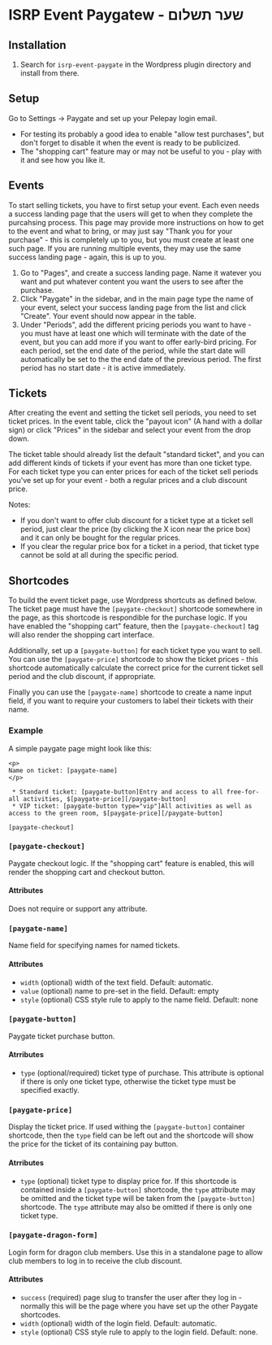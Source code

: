 # ISRP Event Paygatew - שער תשלום

## Installation

1. Search for `isrp-event-paygate` in the Wordpress plugin directory and install from there.

## Setup

Go to Settings -> Paygate and set up your Pelepay login email.

* For testing its probably a good idea to enable "allow test purchases", but don't forget to disable it when the event is ready to be publicized.
* The "shopping cart" feature may or may not be useful to you - play with it and see how you like it.

## Events

To start selling tickets, you have to first setup your event. Each even needs a success landing page that the users will get to when they complete
the purcahsing process. This page may provide more instructions on how to get to the event and what to bring, or may just say "Thank you for your purchase" -
this is completely up to you, but you must create at least one such page. If you are running multiple events, they may use the same success landing page - 
again, this is up to you.

1. Go to "Pages", and create a success landing page. Name it watever you want and put whatever content you want the users to see after the purchase.
2. Click "Paygate" in the sidebar, and in the main page type the name of your event, select your success landing page from the list and click "Create".
   Your event should now appear in the table.
3. Under "Periods", add the different pricing periods you want to have - you must have at least one which will terminate with the date of the event, but you
   can add more if you want to offer early-bird pricing. For each period, set the end date of the period, while the start date will automatically be set to the
   the end date of the previous period. The first period has no start date - it is active immediately.

## Tickets

After creating the event and setting the ticket sell periods, you need to set ticket prices. In the event table, click the "payout icon" (A hand with a dollar
sign) or click "Prices" in the sidebar and select your event from the drop down.

The ticket table should already list the default "standard ticket", and you can add different kinds of tickets if your event has more than one ticket type.
For each ticket type you can enter prices for each of the ticket sell periods you've set up for your event - both a regular prices and a club discount price.

Notes:
* If you don't want to offer club discount for a ticket type at a ticket sell period, just clear the price (by clicking the X icon near the price box) and it can
  only be bought for the regular prices.
* If you clear the regular price box for a ticket in a period, that ticket type cannot be sold at all during the specific period.

## Shortcodes

To build the event ticket page, use Wordpress shortcuts as defined below. The ticket page must have the `[paygate-checkout]` shortcode somewhere in the page,
as this shortcode is respondible for the purchase logic. If you have enabled the "shopping cart" feature, then the `[paygate-checkout]` tag will also render
the shopping cart interface.

Additionally, set up a `[paygate-button]` for each ticket type you want to sell. You can use the `[paygate-price]` shortcode to show the ticket prices - this
shortcode automatically calculate the correct price for the current ticket sell period and the club discount, if appropriate.

Finally you can use the `[paygate-name]` shortcode to create a name input field, if you want to require your customers to label their tickets with their name.

### Example

A simple paygate page might look like this:

```
<p>
Name on ticket: [paygate-name]
</p>

 * Standard ticket: [paygate-button]Entry and access to all free-for-all activities, $[paygate-price][/paygate-button]
 * VIP ticket: [paygate-button type="vip"]All activities as well as access to the green room, $[paygate-price][/paygate-button]
 
[paygate-checkout]
```

### `[paygate-checkout]`

Paygate checkout logic. If the "shopping cart" feature is enabled, this will render the shopping cart and checkout button.

#### Attributes

Does not require or support any attribute.

### `[paygate-name]`

Name field for specifying names for named tickets.

#### Attributes

* `width` (optional) width of the text field. Default: automatic.
* `value` (optional) name to pre-set in the field. Default: empty
* `style` (optional) CSS style rule to apply to the name field. Default: none

### `[paygate-button]`

Paygate ticket purchase button.

#### Atrributes

* `type` (optional/required) ticket type of purchase. This attribute is optional if there is only one ticket type, otherwise the ticket type must be specified exactly.

### `[paygate-price]`

Display the ticket price. If used withing the `[paygate-button]` container shortcode, then the `type` field can be left out and the shortcode
will show the price for the ticket of its containing pay button. 

#### Atrributes

* `type` (optional) ticket type to display price for. If this shortcode is contained inside a `[paygate-button]` shortcode, the `type` attribute may be omitted and the ticket type will be taken from
the `[paygate-button]` shortcode. The `type` attribute may also be omitted if there is only one ticket type.

### `[paygate-dragon-form]`

Login form for dragon club members. Use this in a standalone page to allow club members to log in to receive the club discount.

#### Attributes

* `success` (required) page slug to transfer the user after they log in - normally this will be the page where you have set up the other Paygate shortcodes.
* `width` (optional) width of the login field. Default: automatic.
* `style` (optional) CSS style rule to apply to the login field. Default: none.

